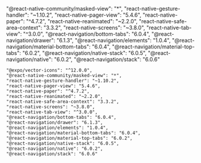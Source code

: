   "@react-native-community/masked-view": "*",
    "react-native-gesture-handler": "~1.10.2",
    "react-native-pager-view": "5.4.6",
    "react-native-paper": "^4.7.2",
    "react-native-reanimated": "~2.2.0",
    "react-native-safe-area-context": "3.3.2",
    "react-native-screens": "~3.8.0",
    "react-native-tab-view": "^3.0.0",
    "@react-navigation/bottom-tabs": "6.0.4",
    "@react-navigation/drawer": "6.1.3",
    "@react-navigation/elements": "1.0.4",
    "@react-navigation/material-bottom-tabs": "6.0.4",
    "@react-navigation/material-top-tabs": "6.0.2",
    "@react-navigation/native-stack": "6.0.5",
    "@react-navigation/native": "6.0.2",
    "@react-navigation/stack": "6.0.6"

    "@expo/vector-icons": "^12.0.0",
    "@react-native-community/masked-view": "*",
    "react-native-gesture-handler": "~1.10.2",
    "react-native-pager-view": "5.4.6",
    "react-native-paper": "^4.7.2",
    "react-native-reanimated": "~2.2.0",
    "react-native-safe-area-context": "3.3.2",
    "react-native-screens": "~3.8.0",
    "react-native-tab-view": "^3.0.0",
    "@react-navigation/bottom-tabs": "6.0.4",
    "@react-navigation/drawer": "6.1.3",
    "@react-navigation/elements": "1.0.4",
    "@react-navigation/material-bottom-tabs": "6.0.4",
    "@react-navigation/material-top-tabs": "6.0.2",
    "@react-navigation/native-stack": "6.0.5",
    "@react-navigation/native": "6.0.2",
    "@react-navigation/stack": "6.0.6"